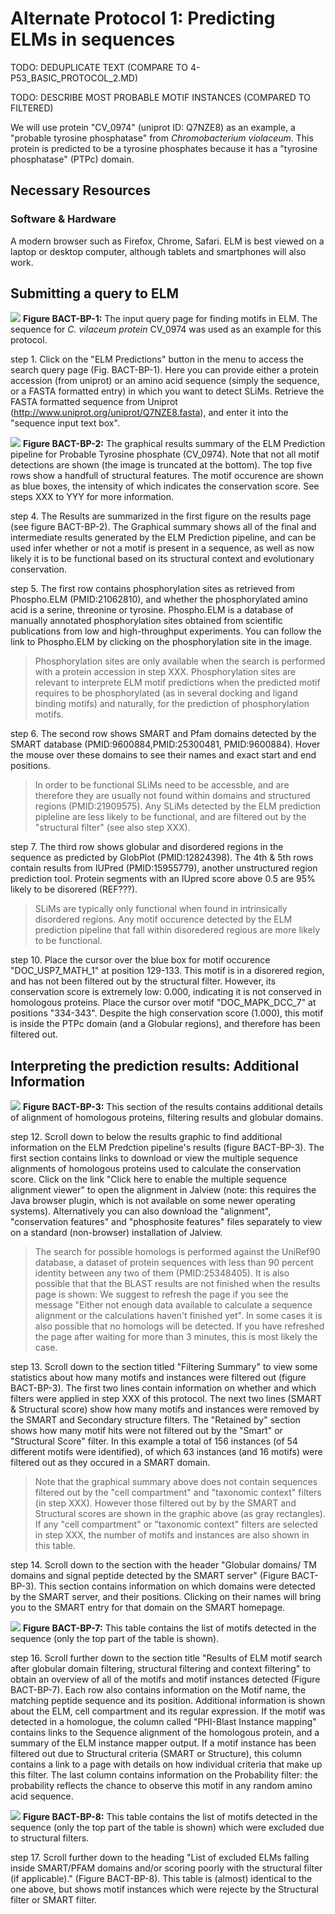 # Alternate Protocol 1: Predicting ELMs in sequences


TODO: DEDUPLICATE TEXT (COMPARE TO 4-P53_BASIC_PROTOCOL_2.MD)

TODO: DESCRIBE MOST PROBABLE MOTIF INSTANCES (COMPARED TO FILTERED)

We will use protein "CV_0974" (uniprot ID: Q7NZE8) as an example, a "probable
tyrosine phosphatase" from _Chromobacterium violaceum_. This protein is predicted
to be a tyrosine phosphates because it has a "tyrosine phosphatase" (PTPc) domain.

## Necessary Resources

### Software & Hardware

A modern browser such as Firefox, Chrome, Safari.
ELM is best viewed on a laptop or desktop computer, although tablets and
smartphones will also work.

## Submitting a query to ELM

![](Figures/BACT_1/elm_search.png)
**Figure BACT-BP-1:** The input query page for finding motifs in ELM. The
sequence for _C. vilaceum protein_ CV_0974 was used as an example for this
protocol.

step 1. Click on the "ELM Predictions" button in the menu to access the search query
   page (Fig. BACT-BP-1). Here you can provide either a protein accession (from
   uniprot) or an amino acid sequence (simply the
   sequence, or a FASTA formatted entry) in which you want to detect SLiMs.
   Retrieve the FASTA formatted sequence from Uniprot
   (http://www.uniprot.org/uniprot/Q7NZE8.fasta), and enter it into the "sequence
   input text box".

![](Figures/BACT_1/elm_results_summary.png)
**Figure BACT-BP-2:** The graphical results summary of the ELM Prediction pipeline
for Probable Tyrosine phosphate (CV_0974). Note that not all motif
detections are shown (the image is truncated at the bottom). The top five rows show a handfull of 
structural features. The motif occurence are shown as blue boxes, the intensity of which
indicates the conservation score. See steps XXX to YYY for more information.

step 4. The Results are summarized in the first figure on the results page (see
   figure BACT-BP-2). The Graphical summary shows all of the final and
   intermediate results generated by the ELM Prediction pipeline, and can be
   used infer whether or not a motif is present in a sequence, as well as now
   likely it is to be functional based on its structural context and
   evolutionary conservation. 

step 5. The first row contains phosphorylation sites as retrieved from Phospho.ELM
   (PMID:21062810), and whether the phosphorylated amino acid is a serine, threonine
   or tyrosine. Phospho.ELM is a database of manually annotated phosphorylation
   sites obtained from scientific publications from low and high-throughput experiments. You can follow the link
   to Phospho.ELM by clicking on the phosphorylation site in the image.

> Phosphorylation sites are only available when the search is performed
> with a protein accession in step XXX.  Phosphorylation sites are relevant to
> interprete ELM motif predictions when
> the predicted motif requires to be phosphorylated (as in several docking and
> ligand binding motifs) and naturally, for the prediction of phosphorylation
> motifs.

step 6. The second row shows SMART and Pfam domains detected by the SMART
   database (PMID:9600884,PMID:25300481, PMID:9600884). Hover the mouse over these domains to
   see their names and exact start and end positions.

> In order to be functional SLiMs need to be accessble, and are therefore they
> are usually not found within domains and structured regions (PMID:21909575). Any
> SLiMs detected by the ELM prediction pipleline are less likely to be
> functional, and are filtered out by the "structural filter" (see also step XXX).

step 7.  The third row shows globular and disordered regions in the sequence as
    predicted by GlobPlot (PMID:12824398). The 4th & 5th
    rows contain results from IUPred (PMID:15955779), another unstructured region
    prediction tool. Protein segments with an IUpred score above 0.5 are 95% likely
    to be disorered (REF???).

>  SLiMs are typically only functional when found in intrinsically disordered
>  regions. Any motif occurence detected by the ELM prediction pipeline that
>  fall within disoredered regious are more likely to be functional.

step 10. Place the cursor over the blue box for motif occurence
   "DOC_USP7_MATH_1" at position 129-133. This motif is in a disorered region, and
   has not been filtered out by the structural filter. However, its
   conservation score is extremely low: 0.000, indicating it is not conserved
   in homologous proteins. Place the cursor over motif "DOC_MAPK_DCC_7" at
   positions "334-343". Despite the high conservation score (1.000), this motif
   is inside the PTPc domain (and a Globular regions), and therefore has been
   filtered out.

## Interpreting the prediction results: Additional Information

![](Figures/BACT_1/elm_results_alignments_filtering_domains.png)
**Figure BACT-BP-3:** This section of the results contains additional details
of alignment of homologous proteins, filtering results and globular domains.

step 12. Scroll down to below the results graphic to find additional
   information on the ELM Predction pipeline's results (figure BACT-BP-3).
   The first section contains links to download or view the multiple sequence
   alignments of homologous proteins used to calculate the conservation score.
   Click on the link "Click here to enable the multiple sequence alignment
   viewer" to open the alignment in Jalview (note: this requires the Java browser
   plugin, which is not available on some newer operating systems).
   Alternatively you can also download the "alignment", "conservation features"
   and "phosphosite features" files separately to view on a standard
   (non-browser) installation of Jalview.

> The search for possible homologs is performed against the UniRef90
> database, a dataset of protein sequences with less than 90 percent identity
> between any two of them (PMID:25348405). It is also possible that 
> that the BLAST results are not finished when the results page is shown: We
> suggest to refresh the page if you see the message "Either not enough data
> available to calculate a sequence alignment or the calculations haven't
> finished yet". In some cases it is also possible that no homologs will be
> detected. If you have refreshed the page after waiting for more than 3
> minutes, this is most likely the case.

step 13. Scroll down to the section titled "Filtering Summary" to
   view some statistics about how many motifs and instances were filtered
   out (figure BACT-BP-3). The first two lines contain information on whether and which filters were
   applied in step XXX of this protocol. The next two lines (SMART & Structural
   score) show how many motifs and instances were removed by the SMART and
   Secondary structure filters. The "Retained by" section shows how many motif
   hits were not filtered out by the "Smart" or "Structural Score" filter. In
   this example a total of 156 instances (of 54 different motifs were
   identified), of which 63 instances (and 16 motifs) were filtered out as they
   occured in a SMART domain.

> Note that the graphical summary above does not contain sequences filtered
> out by the "cell compartment" and "taxonomic context" filters (in step XXX).
> However those filtered out by by the SMART and Structural scores are shown in the
> graphic above (as gray rectangles). If any "cell compartment" or "taxonomic
> context" filters are selected in step XXX, the number of motifs and instances
> are also shown in this table.

step 14. Scroll down to the section with the header "Globular domains/ TM
   domains and signal peptide detected by the SMART server" (Figure BACT-BP-3). This section
   contains information on which domains were detected by the SMART
   server, and their positions. Clicking on their names will bring you to the
   SMART entry for that domain on the SMART homepage.

![](Figures/BACT_1/elm_results_motifs.png)
**Figure BACT-BP-7:** This table contains the list of motifs detected in the
sequence (only the top part of the table is shown).

step 16. Scroll further down to the section title "Results of ELM motif
   search after globular domain filtering, structural filtering and context
   filtering" to obtain an overview of all of the motifs and motif instances
   detected (Figure BACT-BP-7). Each row also contains information on the Motif name, the matching
   peptide sequence and its position. Additional information is shown about the ELM, cell compartment and its regular
   expression. If the motif was detected in a homologue, the column called
   "PHI-Blast Instance mapping" contains links to the Sequence alignment of
   the homologous protein, and a summary of the ELM instance mapper output. If a
   motif instance has been filtered out due to Structural criteria (SMART or
   Structure), this column contains a link to a page with details on how
   individual criteria that make up this filter. The last column contains
   information on the Probability filter: the probability reflects the chance
   to observe this motif in any random amino acid sequence.

![](Figures/BACT_1/elm_results_motifs_filtered.png)
**Figure BACT-BP-8:** This table contains the list of motifs detected in the
sequence (only the top part of the table is shown) which were excluded due to
structural filters.

step 17. Scroll further down to the heading "List of excluded ELMs falling inside
   SMART/PFAM domains and/or scoring poorly with the structural filter (if
   applicable)." (Figure BACT-BP-8). This table is (almost) identical to the
   one above, but shows motif instances which were rejecte by the Structural
   filter or SMART filter.
